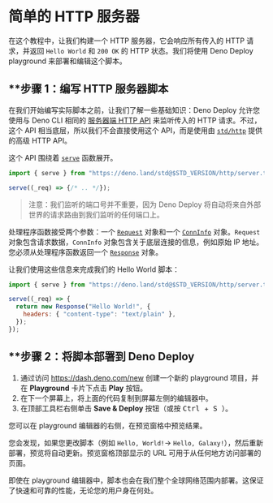 # 简单的 HTTP 服务器

在这个教程中，让我们构建一个 HTTP 服务器，它会响应所有传入的 HTTP 请求，并返回
`Hello World` 和 `200 OK` 的 HTTP 状态。我们将使用 Deno Deploy playground
来部署和编辑这个脚本。

## **步骤 1：编写 HTTP 服务器脚本

在我们开始编写实际脚本之前，让我们了解一些基础知识：Deno Deploy 允许您使用与
Deno CLI 相同的 [服务器端 HTTP API][native-http] 来监听传入的 HTTP
请求。不过，这个 API 相当底层，所以我们不会直接使用这个 API，而是使用由
[`std/http`][std-http] 提供的高级 HTTP API。

这个 API 围绕着 [`serve`](https://deno.land/std/http/server.ts) 函数展开。

```js
import { serve } from "https://deno.land/std@$STD_VERSION/http/server.ts";

serve((_req) => {/* .. */});
```

> 注意：我们监听的端口号并不重要，因为 Deno Deploy
> 将自动将来自外部世界的请求路由到我们监听的任何端口上。

处理程序函数接受两个参数：一个 [`Request`][request] 对象和一个
[`ConnInfo`][conninfo] 对象。`Request` 对象包含请求数据，`ConnInfo`
对象包含关于底层连接的信息，例如原始 IP 地址。您必须从处理程序函数返回一个
[`Response`][response] 对象。

让我们使用这些信息来完成我们的 Hello World 脚本：

```js
import { serve } from "https://deno.land/std@$STD_VERSION/http/server.ts";

serve((_req) => {
  return new Response("Hello World!", {
    headers: { "content-type": "text/plain" },
  });
});
```

## **步骤 2：将脚本部署到 Deno Deploy

1. 通过访问 https://dash.deno.com/new 创建一个新的 playground 项目，并在
   **Playground** 卡片下点击 **Play** 按钮。
2. 在下一个屏幕上，将上面的代码复制到屏幕左侧的编辑器中。
3. 在顶部工具栏右侧单击 **Save & Deploy** 按钮（或按 <kbd> Ctrl </kbd>+<kbd> S
   </kbd>）。

您可以在 playground 编辑器的右侧，在预览窗格中预览结果。

您会发现，如果您更改脚本（例如 `Hello, World!`->
`Hello, Galaxy!`），然后重新部署，预览将自动更新。预览窗格顶部显示的 URL
可用于从任何地方访问部署的页面。

即使在 playground
编辑器中，脚本也会在我们整个全球网络范围内部署。这保证了快速和可靠的性能，无论您的用户身在何处。

[native-http]: https://deno.land/manual@v1.15.1/runtime/http_server_apis
[std-http]: https://deno.land/std/http
[request]: ../api/runtime-request
[conninfo]: https://doc.deno.land/https/deno.land%2Fstd%2Fhttp%2Fserver.ts#ConnInfo
[response]: ../api/runtime-response
